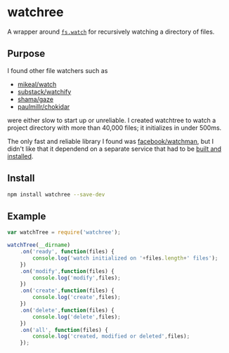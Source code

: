 # watchree

A wrapper around [`fs.watch`](https://iojs.org/api/fs.html#fs_fs_watch_filename_options_listener) for recursively watching a directory of files.

## Purpose

I found other file watchers such as

- [mikeal/watch](https://github.com/mikeal/watch)
- [substack/watchify](https://github.com/substack/watchify)
- [shama/gaze](https://github.com/shama/gaze)
- [paulmillr/chokidar](https://github.com/paulmillr/chokidar)

were either slow to start up or unreliable. I created watchtree to watch a project directory with more than 40,000 files; it initializes in under 500ms.

The only fast and reliable library I found was [facebook/watchman](https://github.com/facebook/watchman/tree/master/node), but I didn't like
that it dependend on a separate service that had to be [built and installed](https://facebook.github.io/watchman/docs/install.html).

## Install

```bash
npm install watchree --save-dev
```

## Example

```javascript
var watchTree = require('watchree');

watchTree(__dirname)
    .on('ready', function(files) {
        console.log('watch initialized on '+files.length+' files');
    })
    .on('modify',function(files) {
        console.log('modify',files);
    })
    .on('create',function(files) {
        console.log('create',files);
    })
    .on('delete',function(files) {
        console.log('delete',files);
    })
    .on('all', function(files) {
        console.log('created, modified or deleted',files);
    });
```